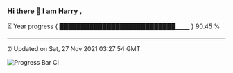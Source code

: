 ### Hi there 👋 I am Harry , 

⏳ Year progress { ███████████████████████████▁▁▁ } 90.45 %

---

⏰ Updated on Sat, 27 Nov 2021 03:27:54 GMT

![Progress Bar CI](https://github.com/duykhang68/duykhang68/workflows/Progress%20Bar%20CI/badge.svg)
